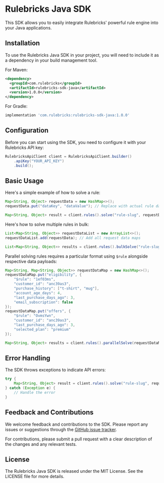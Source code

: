 # Rulebricks Java SDK

This SDK allows you to easily integrate Rulebricks' powerful rule engine into your Java applications.

## Installation

To use the Rulebricks Java SDK in your project, you will need to include it as a dependency in your build management tool.

For Maven:

```xml
<dependency>
  <groupId>com.rulebricks</groupId>
  <artifactId>rulebricks-sdk-java</artifactId>
  <version>1.0.0</version>
</dependency>
```

For Gradle:

```groovy
implementation 'com.rulebricks:rulebricks-sdk-java:1.0.0'
```

## Configuration

Before you can start using the SDK, you need to configure it with your Rulebricks API key:

```java
RulebricksApiClient client = RulebricksApiClient.builder()
    .apiKey("YOUR_API_KEY")
    .build();
```

## Basic Usage

Here's a simple example of how to solve a rule:

```java
Map<String, Object> requestData = new HashMap<>();
requestData.put("dataKey", "dataValue"); // Replace with actual rule data keys and values

Map<String, Object> result = client.rules().solve("rule-slug", requestData);
```

Here's how to solve multiple rules in bulk:

```java
List<Map<String, Object>> requestDataList = new ArrayList<>();
requestDataList.add(requestData); // Add all request data maps

List<Map<String, Object>> results = client.rules().bulkSolve("rule-slug", requestDataList);
```

Parallel solving rules requires a particular format using `$rule` alongside respective data payloads:

```java
Map<String, Map<String, Object>> requestDataMap = new HashMap<>();
requestDataMap.put("eligibility", {
    "$rule": "1ef03ms",
    "customer_id": "anc39as3",
    "purchase_history": ["t-shirt", "mug"],
    "account_age_days": 4,
    "last_purchase_days_ago": 3,
    "email_subscription": false
});
requestDataMap.put("offers", {
    "$rule": "OvmsYwn",
    "customer_id": "anc39as3",
    "last_purchase_days_ago": 3,
    "selected_plan": "premium"
});

Map<String, Object> results = client.rules().parallelSolve(requestDataMap);
```

## Error Handling

The SDK throws exceptions to indicate API errors:

```java
try {
    Map<String, Object> result = client.rules().solve("rule-slug", requestData);
} catch (Exception e) {
    // Handle the error
}
```

## Feedback and Contributions

We welcome feedback and contributions to the SDK. Please report any issues or suggestions through the [GitHub issue tracker](https://github.com/rulebricks/java-sdk/issues).

For contributions, please submit a pull request with a clear description of the changes and any relevant tests.

## License

The Rulebricks Java SDK is released under the MIT License. See the LICENSE file for more details.
